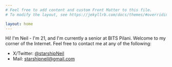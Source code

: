 ```yaml
---
# Feel free to add content and custom Front Matter to this file.
# To modify the layout, see https://jekyllrb.com/docs/themes/#overriding-theme-defaults

layout: home
---
```

Hi! I'm Neil - I'm 21, and I'm currently a senior at BITS Pilani. Welcome to my corner of the Internet.
Feel free to contact me at any of the following:  
* X/Twitter: [@starshipNeil](https://x.com/starshipneil)
* Mail: starshipneil@gmail.com